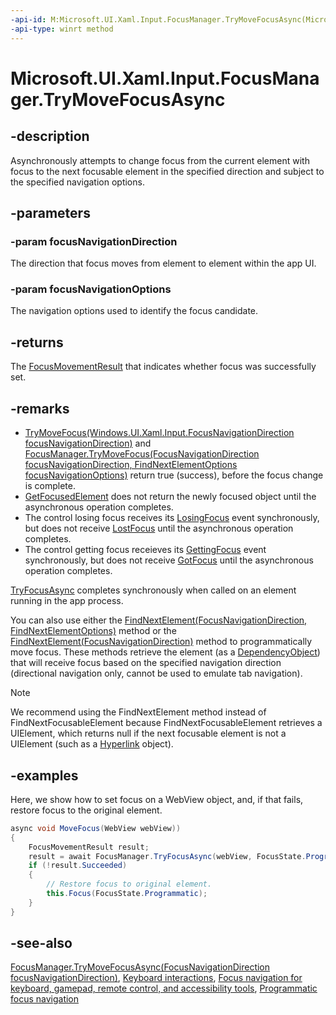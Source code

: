 ```yaml
---
-api-id: M:Microsoft.UI.Xaml.Input.FocusManager.TryMoveFocusAsync(Microsoft.UI.Xaml.Input.FocusNavigationDirection,Microsoft.UI.Xaml.Input.FindNextElementOptions)
-api-type: winrt method
---
```


<!-- Method syntax.
public IAsyncOperation<FocusMovementResult> FocusManager.TryMoveFocusAsync(FocusNavigationDirection focusNavigationDirection, FindNextElementOptions focusNavigationOptions)
-->

# Microsoft.UI.Xaml.Input.FocusManager.TryMoveFocusAsync

## -description

Asynchronously attempts to change focus from the current element with focus to the next focusable element in the specified direction and subject to the specified navigation options.

## -parameters

### -param focusNavigationDirection

The direction that focus moves from element to element within the app UI.

### -param focusNavigationOptions

The navigation options used to identify the focus candidate.

## -returns

The [FocusMovementResult](focusmovementresult.md) that indicates whether focus was successfully set.

## -remarks

- [TryMoveFocus(Windows.UI.Xaml.Input.FocusNavigationDirection focusNavigationDirection)](focusmanager_trymovefocus_1950067292.md) and [FocusManager.TryMoveFocus(FocusNavigationDirection focusNavigationDirection, FindNextElementOptions focusNavigationOptions)](focusmanager_trymovefocus_1165834824.md) return true (success), before the focus change is complete.   
- [GetFocusedElement](focusmanager_getfocusedelement_1183614552.md) does not return the newly focused object until the asynchronous operation completes. 
- The control losing focus receives its [LosingFocus](../microsoft.ui.xaml/uielement_losingfocus.md) event synchronously, but does not receive [LostFocus](../microsoft.ui.xaml/uielement_lostfocus.md) until the asynchronous operation completes. 
- The control getting focus receieves its [GettingFocus](../microsoft.ui.xaml/uielement_gettingfocus.md) event synchronously, but does not receive [GotFocus](../microsoft.ui.xaml/uielement_gotfocus.md) until the asynchronous operation completes. 
 
[TryFocusAsync](focusmanager_tryfocusasync_238985746.md) completes synchronously when called on an element running in the app process. 

You can also use either the [FindNextElement(FocusNavigationDirection, FindNextElementOptions)](focusmanager_findnextelement_905966547.md) method or the [FindNextElement(FocusNavigationDirection)](focusmanager_findnextelement_79258569.md) method to programmatically move focus. These methods retrieve the element (as a [DependencyObject](../microsoft.ui.xaml/dependencyobject.md)) that will receive focus based on the specified navigation direction (directional navigation only, cannot be used to emulate tab navigation).

> [!NOTE]
> We recommend using the FindNextElement method instead of FindNextFocusableElement because FindNextFocusableElement retrieves a UIElement, which returns null if the next focusable element is not a UIElement (such as a [Hyperlink](../microsoft.ui.xaml.documents/hyperlink.md) object).

## -examples

Here, we show how to set focus on a WebView object, and, if that fails, restore focus to the original element. 

```csharp
async void MoveFocus(WebView webView)) 
{ 
    FocusMovementResult result; 
    result = await FocusManager.TryFocusAsync(webView, FocusState.Programmatic); 
    if (!result.Succeeded) 
    { 
        // Restore focus to original element. 
        this.Focus(FocusState.Programmatic); 
    } 
}
```

## -see-also

[FocusManager.TryMoveFocusAsync(FocusNavigationDirection focusNavigationDirection)](focusmanager_trymovefocusasync_1784668831.md), [Keyboard interactions](/windows/uwp/design/input/keyboard-interactions), [Focus navigation for keyboard, gamepad, remote control, and accessibility tools](/windows/uwp/design/input/focus-navigation), [Programmatic focus navigation](/windows/uwp/design/input/focus-navigation-programmatic)
